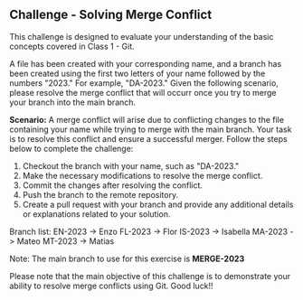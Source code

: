 ## Challenge - Solving Merge Conflict

This challenge is designed to evaluate your understanding of the basic concepts covered in Class 1 - Git.

A file has been created with your corresponding name, and a branch has been created using the first two letters of your name followed by the numbers "2023." For example, "DA-2023." Given the following scenario, please resolve the merge conflict that will occurr once you try to merge your branch into the main branch.

**Scenario:**
A merge conflict will arise due to conflicting changes to the file containing your name while trying to merge with the main branch. Your task is to resolve this conflict and ensure a successful merger. Follow the steps below to complete the challenge:

1. Checkout the branch with your name, such as "DA-2023."
2. Make the necessary modifications to resolve the merge conflict.
3. Commit the changes after resolving the conflict.
4. Push the branch to the remote repository.
5. Create a pull request with your branch and provide any additional details or explanations related to your solution.

Branch list:
EN-2023 -> Enzo
FL-2023 -> Flor
IS-2023 -> Isabella
MA-2023 -> Mateo
MT-2023 -> Matias

Note: The main branch to use for this exercise is **MERGE-2023**

Please note that the main objective of this challenge is to demonstrate your ability to resolve merge conflicts using Git. Good luck!!
